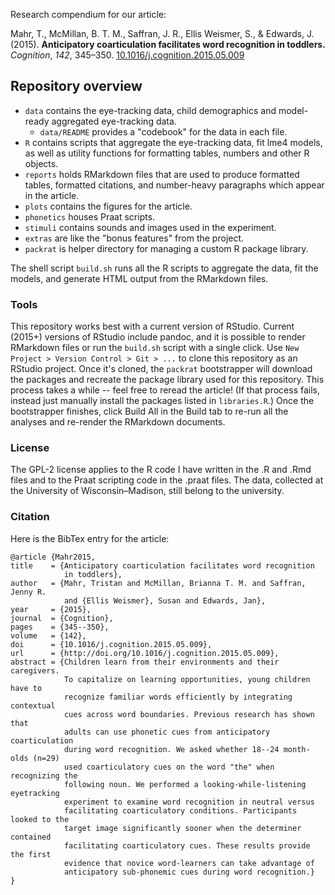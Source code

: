 Research compendium for our article:

Mahr, T., McMillan, B. T. M., Saffran, J. R., Ellis Weismer, S., & Edwards, J. (2015). 
**Anticipatory coarticulation facilitates word recognition in toddlers.** _Cognition_, 
_142_, 345–350. [10.1016/j.cognition.2015.05.009](http://doi.org/10.1016/j.cognition.2015.05.009)

## Repository overview

* `data` contains the eye-tracking data, child demographics and model-ready 
  aggregated eye-tracking data. 
    - `data/README` provides a "codebook" for the data in each file.
* `R` contains scripts that aggregate the eye-tracking data, fit lme4 models, 
  as well as utility functions for formatting tables, numbers and other R 
  objects.
* `reports` holds RMarkdown files that are used to produce formatted tables, 
  formatted citations, and number-heavy paragraphs which appear in the article.
* `plots` contains the figures for the article.
* `phonetics` houses Praat scripts.
* `stimuli` contains sounds and images used in the experiment.
* `extras` are like the "bonus features" from the project.
* `packrat` is helper directory for managing a custom R package library.

The shell script `build.sh` runs all the R scripts to aggregate the data, fit
the models, and generate HTML output from the RMarkdown files.

### Tools 

This repository works best with a current version of RStudio. Current (2015+) versions 
of RStudio include pandoc, and it is possible to render RMarkdown files or run the 
`build.sh` script with a single click. Use `New Project > Version Control > Git > ...` 
to clone this repository as an RStudio project. Once it's cloned, the `packrat` 
bootstrapper will download the packages and recreate the package library used for this 
repository. This process takes a while -- feel free to reread the article! (If that 
process fails, instead just manually install the packages listed  in `libraries.R`.) 
Once the bootstrapper finishes, click Build All in the Build tab to re-run all the 
analyses and re-render the RMarkdown documents.

### License 

The GPL-2 license applies to the R code I have written in the .R and .Rmd files and 
to the Praat scripting code in the .praat files. The data, collected at the University 
of Wisconsin–Madison, still belong to the university.

### Citation

Here is the BibTex entry for the article:

```
@article {Mahr2015,
title    = {Anticipatory coarticulation facilitates word recognition 
            in toddlers},
author   = {Mahr, Tristan and McMillan, Brianna T. M. and Saffran, Jenny R. 
            and {Ellis Weismer}, Susan and Edwards, Jan},
year     = {2015},
journal  = {Cognition},
pages    = {345--350},
volume   = {142},
doi      = {10.1016/j.cognition.2015.05.009},
url      = {http://doi.org/10.1016/j.cognition.2015.05.009},
abstract = {Children learn from their environments and their caregivers. 
            To capitalize on learning opportunities, young children have to 
            recognize familiar words efficiently by integrating contextual 
            cues across word boundaries. Previous research has shown that 
            adults can use phonetic cues from anticipatory coarticulation 
            during word recognition. We asked whether 18--24 month-olds (n=29) 
            used coarticulatory cues on the word "the" when recognizing the 
            following noun. We performed a looking-while-listening eyetracking 
            experiment to examine word recognition in neutral versus 
            facilitating coarticulatory conditions. Participants looked to the 
            target image significantly sooner when the determiner contained 
            facilitating coarticulatory cues. These results provide the first 
            evidence that novice word-learners can take advantage of 
            anticipatory sub-phonemic cues during word recognition.}
}
```
